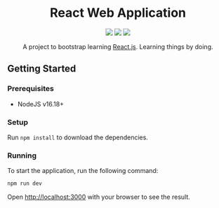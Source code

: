 <h1 align="center">React Web Application</h1>

<p align="center">
  <a href="https://github.com/d0tes/react-web-application/graphs/contributors" alt="Contributors">
      <img src="https://img.shields.io/github/contributors/d0tes/react-web-application" /></a>
  <a href="https://github.com/badges/shields/pulse" alt="Activity">
      <img src="https://img.shields.io/github/commit-activity/m/badges/shields" /></a>
  <a href="https://github.com/d0tes/react-web-application/blob/docs/readme/LICENSE" alt="License">
      <img src="https://img.shields.io/github/license/d0tes/react-web-application" /></a>
</p>

<p align="center">
A project to bootstrap learning <a href="https://reactjs.org/" alt="React.js">React.js</a>. Learning things by doing.
</p>

## Getting Started

### Prerequisites

- NodeJS v16.18+

### Setup

Run `npm install` to download the dependencies.

### Running

To start the application, run the following command:

```bash
npm run dev
```

Open [http://localhost:3000](http://localhost:3000) with your browser to see the result.

